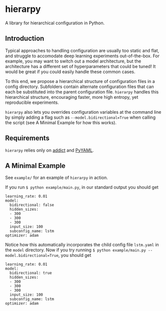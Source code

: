 # hierarpy
A library for hierarchical configuration in Python.

## Introduction

Typical approaches to handling configuration are usually too static and flat, and struggle to accomodate deep learning experiments out-of-the-box. For example, you may want to switch out a model architecture, but the architecture has a different set of hyperparameters that could be tuned! It would be great if you could easily handle these common cases.

To this end, we propose a hierarchical structure of configuration files in a config directory. Subfolders contain alternate configuration files that can each be substituted into the parent configuration file. `hierarpy` handles this hierarchical structure, encouraging faster, more high entropy, yet reproducible experiments.

`hierarpy` also lets you overrides  configuration variables at the command line by simply adding a flag such as `--model.bidirectional=True` when calling the script (see A Minimal Example for how this works).

## Requirements

`hierarpy` relies only on [addict](https://github.com/mewwts/addict) and [PyYAML](https://pypi.org/project/PyYAML/).

## A Minimal Example

See `example/` for an example of `hierarpy` in action.

If you run `$ python example/main.py`, in our standard output you should get

```
learning_rate: 0.01
model:
  bidirectional: false
  hidden_sizes:
  - 300
  - 300
  - 300
  input_size: 100
  subconfig_name: lstm
optimizer: adam
```

Notice how this automatically incorporates the child config file `lstm.yaml` in the `model` directory. Now if you try running `$ python example/main.py --model.bidirectional=True`, you should get
```
learning_rate: 0.01
model:
  bidirectional: true
  hidden_sizes:
  - 300
  - 300
  - 300
  input_size: 100
  subconfig_name: lstm
optimizer: adam
```
